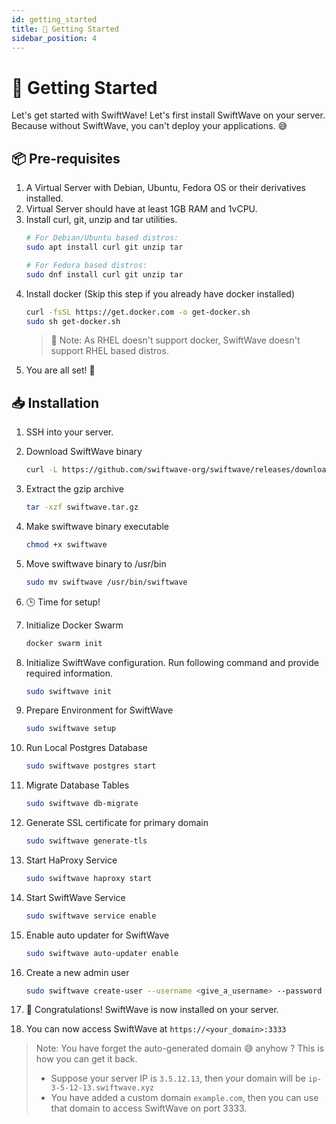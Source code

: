 ```yaml
---
id: getting_started
title: 🚀 Getting Started
sidebar_position: 4
---
```


# 🚀 Getting Started

Let's get started with SwiftWave!
Let's first install SwiftWave on your server. Because without SwiftWave, you can't deploy your applications. 😅

## 📦 Pre-requisites
1. A Virtual Server with Debian, Ubuntu, Fedora OS or their derivatives installed.
2. Virtual Server should have at least 1GB RAM and 1vCPU.
3. Install curl, git, unzip and tar utilities.
    ```bash
    # For Debian/Ubuntu based distros:
    sudo apt install curl git unzip tar

    # For Fedora based distros:
    sudo dnf install curl git unzip tar
    ```
4. Install docker (Skip this step if you already have docker installed)
    ```bash
    curl -fsSL https://get.docker.com -o get-docker.sh
    sudo sh get-docker.sh
    ```
    > 📌 Note: As RHEL doesn't support docker, SwiftWave doesn't support RHEL based distros.
5. You are all set! 🎉

## 📥 Installation
1. SSH into your server.

2. Download SwiftWave binary
    ```bash
    curl -L https://github.com/swiftwave-org/swiftwave/releases/download/1.0.0/swiftwave-1.0.0-linux-amd64.tar.gz -o swiftwave.tar.gz
    ```
3. Extract the gzip archive
    ```bash
    tar -xzf swiftwave.tar.gz
    ```
4. Make swiftwave binary executable
    ```bash
    chmod +x swiftwave
    ```
5. Move swiftwave binary to /usr/bin
    ```bash
    sudo mv swiftwave /usr/bin/swiftwave
    ```
6. 🕒 Time for setup!
7. Initialize Docker Swarm
    ```bash
    docker swarm init
    ```
8. Initialize SwiftWave configuration. Run following command and provide required information.
    ```bash
    sudo swiftwave init
    ```
9. Prepare Environment for SwiftWave
    ```bash
    sudo swiftwave setup
    ```
10. Run Local Postgres Database
    ```bash
    sudo swiftwave postgres start
    ```
11. Migrate Database Tables
    ```bash
    sudo swiftwave db-migrate
    ```
12. Generate SSL certificate for primary domain
    ```bash
    sudo swiftwave generate-tls
    ```
13. Start HaProxy Service
    ```bash
    sudo swiftwave haproxy start
    ```
14. Start SwiftWave Service
    ```bash
    sudo swiftwave service enable
    ```
15. Enable auto updater for SwiftWave
    ```bash
    sudo swiftwave auto-updater enable
    ```
16. Create a new admin user
    ```bash
    sudo swiftwave create-user --username <give_a_username> --password <give_a_strong_password>
    ```
17. 🎉 Congratulations! SwiftWave is now installed on your server. 
18. You can now access SwiftWave at `https://<your_domain>:3333`
> Note: You have forget the auto-generated domain 😅 anyhow ? This is how you can get it back.
> - Suppose your server IP is `3.5.12.13`, then your domain will be `ip-3-5-12-13.swiftwave.xyz`
> - You have added a custom domain `example.com`, then you can use that domain to access SwiftWave on port 3333.

